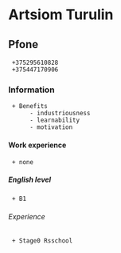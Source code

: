 
# **Artsiom Turulin**
## Pfone
     +375295610828
     +375447170906
### Information
     + Benefits
          - industriousness
          - learnability
          - motivation
#### Work experience 
     + none
##### English level
     + B1
###### Experience
     + Stage0 Rsschool
